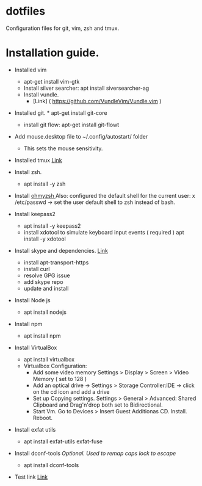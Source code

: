 # dotfiles
Configuration files for git, vim, zsh and tmux.

# Installation guide.
*	Installed vim 
	*	apt-get install vim-gtk
	*	Install silver searcher: apt install siversearcher-ag
	*	Install vundle.
		*	[Link] ( https://github.com/VundleVim/Vundle.vim )


*	 Installed git.
	*	apt-get install git-core
		*	install git flow: apt-get install git-flowt

*	Add mouse.desktop file to ~/.config/autostart/ folder
	*	This sets the mouse sensitivity.

*	Installed tmux [Link]( http://bogdanvlviv.com/posts/tmux/how-to-install-the-latest-tmux-on-ubuntu-16_04.html )

*	Install zsh.
	* apt install -y zsh

*	Install [ ohmyzsh ]( https://github.com/robbyrussell/oh-my-zsh )
		Also: configured the default shell for the current user:
			x /etc/passwd -> set the user default shell to zsh instead of
			bash.

*	Install keepass2
	*	apt install -y keepass2
	*	install xdotool to simulate keyboard input events ( required ) apt install -y xdotool

*	Install skype and dependencies. [Link]( https://askubuntu.com/questions/887389/how-to-install-skype-for-linux-in-ubuntu-16-04-via-console-only/887397 )
    *	install apt-transport-https
    *	install curl
    *	resolve GPG issue
    *	add skype repo
    *	update and install

*	Install Node js
	*	apt install nodejs

*	Install npm
	*	apt install npm

*	Install VirtualBox
	*	apt install virtualbox
	*	Virtualbox Configuration:
		*	Add some video memory Settings > Display > Screen > Video Memory ( set to 128 )
		*	Add an optical drive -> Settings > Storage Controller:IDE -> click on the cd icon and add a drive
		*   Set up Copying settings. Settings > General > Advanced: Shared Clipboard and Drag'n'drop both set to Bidirectional.
		*	Start Vm. Go to Devices > Insert Guest Additionas CD. Install. Reboot.

*	Install exfat utils
	*	apt install exfat-utils exfat-fuse

*	Install dconf-tools *Optional. Used to remap caps lock to escape*
	* apt install dconf-tools

*	Test link [Link](#dotfiles)
